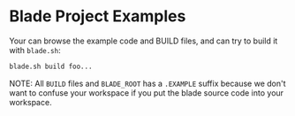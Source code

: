 # Blade Project Examples

Your can browse the example code and BUILD files, and can try to build it with `blade.sh`:
```bash
blade.sh build foo...
```

NOTE: All `BUILD` files and `BLADE_ROOT` has a `.EXAMPLE` suffix because we don't want to confuse
your workspace if you put the blade source code into your workspace.
